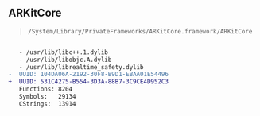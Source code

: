 ## ARKitCore

> `/System/Library/PrivateFrameworks/ARKitCore.framework/ARKitCore`

```diff

   - /usr/lib/libc++.1.dylib
   - /usr/lib/libobjc.A.dylib
   - /usr/lib/librealtime_safety.dylib
-  UUID: 104DA06A-2192-30F8-B9D1-EBAA01E54496
+  UUID: 531C4275-B554-3D3A-88B7-3C9CE4D952C3
   Functions: 8204
   Symbols:   29134
   CStrings:  13914

```
